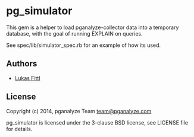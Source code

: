 pg_simulator
============

This gem is a helper to load pganalyze-collector data into a temporary database,
with the goal of running EXPLAIN on queries.

See spec/lib/simulator_spec.rb for an example of how its used.

Authors
-------

- [Lukas Fittl](mailto:lukas@fittl.com)

License
-------

Copyright (c) 2014, pganalyze Team <team@pganalyze.com>

pg_simulator is licensed under the 3-clause BSD license, see LICENSE file for details.
